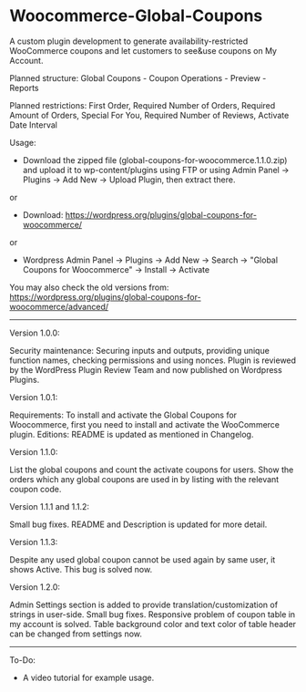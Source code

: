 # Woocommerce-Global-Coupons

A custom plugin development to generate availability-restricted WooCommerce coupons and let customers to see&use coupons on My Account.

Planned structure: Global Coupons - Coupon Operations - Preview - Reports

Planned restrictions: First Order, Required Number of Orders, Required Amount of Orders, Special For You, Required Number of Reviews, Activate Date Interval

Usage: 

- Download the zipped file (global-coupons-for-woocommerce.1.1.0.zip) and upload it to wp-content/plugins using FTP or using Admin Panel -> Plugins -> Add New -> Upload Plugin, then extract there. 

or

- Download: https://wordpress.org/plugins/global-coupons-for-woocommerce/ 

or

- Wordpress Admin Panel -> Plugins -> Add New -> Search -> "Global Coupons for Woocommerce" -> Install -> Activate


You may also check the old versions from: https://wordpress.org/plugins/global-coupons-for-woocommerce/advanced/

-----

Version 1.0.0:

Security maintenance: Securing inputs and outputs, providing unique function names, checking permissions and using nonces.
Plugin is reviewed by the WordPress Plugin Review Team and now published on Wordpress Plugins.

Version 1.0.1:

Requirements: To install and activate the Global Coupons for Woocommerce, first you need to install and activate the WooCommerce plugin.
Editions: README is updated as mentioned in Changelog.

Version 1.1.0:

List the global coupons and count the activate coupons for users.
Show the orders which any global coupons are used in by listing with the relevant coupon code.

Version 1.1.1 and 1.1.2:

Small bug fixes.
README and Description is updated for more detail.

Version 1.1.3:

Despite any used global coupon cannot be used again by same user, it shows Active. This bug is solved now.

Version 1.2.0:

Admin Settings section is added to provide translation/customization of strings in user-side.
Small bug fixes.
Responsive problem of coupon table in my account is solved.
Table background color and text color of table header can be changed from settings now.


-----

To-Do: 
- A video tutorial for example usage.
